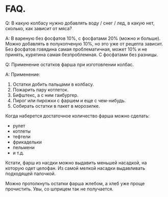 # FAQ.

Q: В какую колбасу нужно добавлять воду / снег / лед, в какую нет, сколько, как зависит от мяса?

A: В вареную без фосфатов 10%, с фосфатами 20% (можно и больше). Можно добавлять в полукопченую 10%, но это уже от рецепта зависит. Без фосфатов говядина самая проблематичная, может 10% и не принять, курятина самая безпроблемная. С фосфатами без разницы.

Q: Применение остатков фарша при изготовлении колбас.

A: Применение:

1. Остатки добить пальцами в колбасу.
2. Пожарить пару котлеток.
3. Бифштекс, а с ним гаибургер.
4. Пирог или пирожки с фаршем и еще с чем-нибудь.
5. Собирать остатки в пакет в морозилке.

Когда наберется достаточное количество фарша можно сделать:

- рулет
- котлеты
- тефтели
- фрикадельки
- пельмени
- и т.д.

Кстати, фарш из насдки можно выдавить меньшей насадкой, на которую одет целофан. Из самой мелкой насадки выдавливать подходящей палочкой.

Можно протолкнуть остатки фарша жлебом, а хлеб уже проще прочистить. Увы, со шприцем так не получается.


